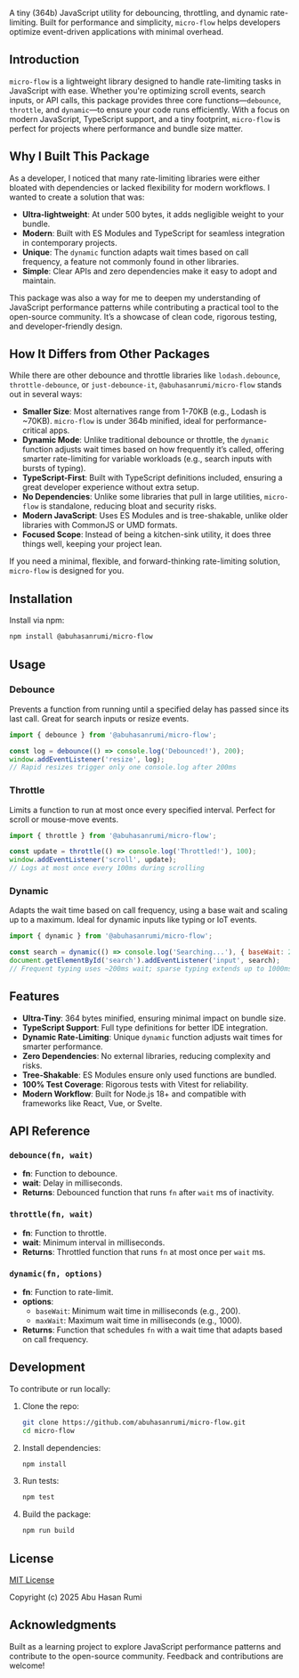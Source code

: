 A tiny (364b) JavaScript utility for debouncing, throttling, and dynamic rate-limiting. Built for performance and simplicity, `micro-flow` helps developers optimize event-driven applications with minimal overhead.

## Introduction

`micro-flow` is a lightweight library designed to handle rate-limiting tasks in JavaScript with ease. Whether you're optimizing scroll events, search inputs, or API calls, this package provides three core functions—`debounce`, `throttle`, and `dynamic`—to ensure your code runs efficiently. With a focus on modern JavaScript, TypeScript support, and a tiny footprint, `micro-flow` is perfect for projects where performance and bundle size matter.

## Why I Built This Package

As a developer, I noticed that many rate-limiting libraries were either bloated with dependencies or lacked flexibility for modern workflows. I wanted to create a solution that was:

- **Ultra-lightweight**: At under 500 bytes, it adds negligible weight to your bundle.
- **Modern**: Built with ES Modules and TypeScript for seamless integration in contemporary projects.
- **Unique**: The `dynamic` function adapts wait times based on call frequency, a feature not commonly found in other libraries.
- **Simple**: Clear APIs and zero dependencies make it easy to adopt and maintain.

This package was also a way for me to deepen my understanding of JavaScript performance patterns while contributing a practical tool to the open-source community. It’s a showcase of clean code, rigorous testing, and developer-friendly design.

## How It Differs from Other Packages

While there are other debounce and throttle libraries like `lodash.debounce`, `throttle-debounce`, or `just-debounce-it`, `@abuhasanrumi/micro-flow` stands out in several ways:

- **Smaller Size**: Most alternatives range from 1-70KB (e.g., Lodash is ~70KB). `micro-flow` is under 364b minified, ideal for performance-critical apps.
- **Dynamic Mode**: Unlike traditional debounce or throttle, the `dynamic` function adjusts wait times based on how frequently it’s called, offering smarter rate-limiting for variable workloads (e.g., search inputs with bursts of typing).
- **TypeScript-First**: Built with TypeScript definitions included, ensuring a great developer experience without extra setup.
- **No Dependencies**: Unlike some libraries that pull in large utilities, `micro-flow` is standalone, reducing bloat and security risks.
- **Modern JavaScript**: Uses ES Modules and is tree-shakable, unlike older libraries with CommonJS or UMD formats.
- **Focused Scope**: Instead of being a kitchen-sink utility, it does three things well, keeping your project lean.

If you need a minimal, flexible, and forward-thinking rate-limiting solution, `micro-flow` is designed for you.

## Installation

Install via npm:

```bash
npm install @abuhasanrumi/micro-flow
```

## Usage

### Debounce
Prevents a function from running until a specified delay has passed since its last call. Great for search inputs or resize events.

```javascript
import { debounce } from '@abuhasanrumi/micro-flow';

const log = debounce(() => console.log('Debounced!'), 200);
window.addEventListener('resize', log);
// Rapid resizes trigger only one console.log after 200ms
```

### Throttle
Limits a function to run at most once every specified interval. Perfect for scroll or mouse-move events.

```javascript
import { throttle } from '@abuhasanrumi/micro-flow';

const update = throttle(() => console.log('Throttled!'), 100);
window.addEventListener('scroll', update);
// Logs at most once every 100ms during scrolling
```

### Dynamic
Adapts the wait time based on call frequency, using a base wait and scaling up to a maximum. Ideal for dynamic inputs like typing or IoT events.

```javascript
import { dynamic } from '@abuhasanrumi/micro-flow';

const search = dynamic(() => console.log('Searching...'), { baseWait: 200, maxWait: 1000 });
document.getElementById('search').addEventListener('input', search);
// Frequent typing uses ~200ms wait; sparse typing extends up to 1000ms
```

## Features

- **Ultra-Tiny**: 364 bytes minified, ensuring minimal impact on bundle size.
- **TypeScript Support**: Full type definitions for better IDE integration.
- **Dynamic Rate-Limiting**: Unique `dynamic` function adjusts wait times for smarter performance.
- **Zero Dependencies**: No external libraries, reducing complexity and risks.
- **Tree-Shakable**: ES Modules ensure only used functions are bundled.
- **100% Test Coverage**: Rigorous tests with Vitest for reliability.
- **Modern Workflow**: Built for Node.js 18+ and compatible with frameworks like React, Vue, or Svelte.

## API Reference

### `debounce(fn, wait)`
- **fn**: Function to debounce.
- **wait**: Delay in milliseconds.
- **Returns**: Debounced function that runs `fn` after `wait` ms of inactivity.

### `throttle(fn, wait)`
- **fn**: Function to throttle.
- **wait**: Minimum interval in milliseconds.
- **Returns**: Throttled function that runs `fn` at most once per `wait` ms.

### `dynamic(fn, options)`
- **fn**: Function to rate-limit.
- **options**:
  - `baseWait`: Minimum wait time in milliseconds (e.g., 200).
  - `maxWait`: Maximum wait time in milliseconds (e.g., 1000).
- **Returns**: Function that schedules `fn` with a wait time that adapts based on call frequency.

## Development

To contribute or run locally:

1. Clone the repo:
   ```bash
   git clone https://github.com/abuhasanrumi/micro-flow.git
   cd micro-flow
   ```

2. Install dependencies:
   ```bash
   npm install
   ```

3. Run tests:
   ```bash
   npm test
   ```

4. Build the package:
   ```bash
   npm run build
   ```

## License

[MIT License](LICENSE)

Copyright (c) 2025 Abu Hasan Rumi

## Acknowledgments

Built as a learning project to explore JavaScript performance patterns and contribute to the open-source community. Feedback and contributions are welcome!